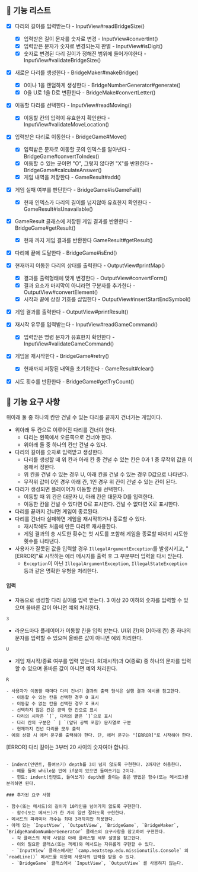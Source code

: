 ## 🚀 기능 리스트
- [x] 다리의 길이를 입력받는다 - InputView#readBridgeSize()
  - [x] 입력받은 길이 문자를 숫자로 변경 - InputView#convertInt()
  - [x] 입력받은 문자가 숫자로 변경되는지 판별 - InputView#isDigit()
  - [x] 숫자로 변경된 다리 길이가 정해진 범위에 들어가야한다 - InputView#validateBridgeSize()
- [x] 새로운 다리를 생성한다 - BridgeMaker#makeBridge()
  - [x] 0이나 1을 랜덤하게 생성한다 - BridgeNumberGenerator#generate()
  - [x] 0을 U로 1을 D로 변환한다 - BridgeMake#convertLetter()
- [x] 이동할 다리를 선택한다 - InputView#readMoving() 
  - [x] 이동할 칸의 입력이 유효한지 확인한다 - InputView#validateMoveLocation()
- [x] 입력받은 다리로 이동한다 - BridgeGame#Move()
  - [x] 입력받은 문자로 이동할 곳의 인덱스를 알아낸다 - BridgeGame#convertToIndex()
  - [x] 이동할 수 있는 곳이면 "O", 그렇지 않다면 "X"를 반환한다 - BridgeGame#calculateAnswer()
  - [x] 게임 내역을 저장한다 - GameResult#add()
- [x] 게임 실패 여부를 판단한다 - BridgeGame#isGameFail()
  - [x] 현재 인덱스가 다리의 길이를 넘지않아 유효한지 확인한다 - GameResult#isUnavailable()
- [x] GameResult 클래스에 저장된 게임 결과를 반환한다 - BridgeGame#getResult()
  - [x] 현재 까지 게임 결과를 반환한다 GameResult#getResult()
- [x] 다리에 끝에 도달한다 - BridgeGame#isEnd()
- [x] 현재까지 이동한 다리의 상태를 출력한다 - OutputView#printMap()
  - [x] 결과를 출력형태에 맞게 변경한다 - OutputView#convertForm()
  - [x] 결과 요소가 마지막이 아니라면 구분자를 추가한다 - OutputView#convertElement()
  - [x] 시작과 끝에 상징 기호를 삽입한다 - OutputView#insertStartEndSymbol()
- [x] 게임 결과를 출력한다 - OutputView#printResult()
- [x] 재시작 유무를 입력받는다 - InputView#readGameCommand()
  - [x] 입력받은 명령 문자가 유효한지 확인한다 - InputView#validateGameCommand()
- [x] 게임을 재시작한다 - BridgeGame#retry()
  - [x] 현재까지 저장된 내역을 초기화한다 - GameResult#clear()
- [x] 시도 횟수를 반환한다 - BridgeGame#getTryCount()


## 🚀 기능 요구 사항
위아래 둘 중 하나의 칸만 건널 수 있는 다리를 끝까지 건너가는 게임이다.
- 위아래 두 칸으로 이루어진 다리를 건너야 한다.
    - 다리는 왼쪽에서 오른쪽으로 건너야 한다.
    - 위아래 둘 중 하나의 칸만 건널 수 있다.
- 다리의 길이를 숫자로 입력받고 생성한다.
    - 다리를 생성할 때 위 칸과 아래 칸 중 건널 수 있는 칸은 0과 1 중 무작위 값을 이용해서 정한다.
    - 위 칸을 건널 수 있는 경우 U, 아래 칸을 건널 수 있는 경우 D값으로 나타낸다.
    - 무작위 값이 0인 경우 아래 칸, 1인 경우 위 칸이 건널 수 있는 칸이 된다.
- 다리가 생성되면 플레이어가 이동할 칸을 선택한다.
    - 이동할 때 위 칸은 대문자 U, 아래 칸은 대문자 D를 입력한다.
    - 이동한 칸을 건널 수 있다면 O로 표시한다. 건널 수 없다면 X로 표시한다.
- 다리를 끝까지 건너면 게임이 종료된다.
- 다리를 건너다 실패하면 게임을 재시작하거나 종료할 수 있다.
    - 재시작해도 처음에 만든 다리로 재사용한다.
    - 게임 결과의 총 시도한 횟수는 첫 시도를 포함해 게임을 종료할 때까지 시도한 횟수를 나타낸다.
- 사용자가 잘못된 값을 입력할 경우 `IllegalArgumentException`를 발생시키고, "[ERROR]"로 시작하는 에러 메시지를 출력 후 그 부분부터 입력을 다시 받는다.
    - `Exception`이 아닌 `IllegalArgumentException`, `IllegalStateException` 등과 같은 명확한 유형을 처리한다.

#### 입력
- 자동으로 생성할 다리 길이를 입력 받는다. 3 이상 20 이하의 숫자를 입력할 수 있으며 올바른 값이 아니면 예외 처리한다.
```
3
```
- 라운드마다 플레이어가 이동할 칸을 입력 받는다. U(위 칸)와 D(아래 칸) 중 하나의 문자를 입력할 수 있으며 올바른 값이 아니면 예외 처리한다.
```
U
```
- 게임 재시작/종료 여부를 입력 받는다. R(재시작)과 Q(종료) 중 하나의 문자를 입력할 수 있으며 올바른 값이 아니면 예외 처리한다.
```
R
```

```
- 사용자가 이동할 때마다 다리 건너기 결과의 출력 형식은 실행 결과 예시를 참고한다.
  - 이동할 수 있는 칸을 선택한 경우 O 표시
  - 이동할 수 없는 칸을 선택한 경우 X 표시
  - 선택하지 않은 칸은 공백 한 칸으로 표시
  - 다리의 시작은 `[`, 다리의 끝은 `]`으로 표시
  - 다리 칸의 구분은 ` | `(앞뒤 공백 포함) 문자열로 구분
  - 현재까지 건넌 다리를 모두 출력
- 예외 상황 시 에러 문구를 출력해야 한다. 단, 에러 문구는 "[ERROR]"로 시작해야 한다.
```
[ERROR] 다리 길이는 3부터 20 사이의 숫자여야 합니다.
```

- indent(인덴트, 들여쓰기) depth를 3이 넘지 않도록 구현한다. 2까지만 허용한다.
  - 예를 들어 while문 안에 if문이 있으면 들여쓰기는 2이다.
  - 힌트: indent(인덴트, 들여쓰기) depth를 줄이는 좋은 방법은 함수(또는 메서드)를 분리하면 된다.

### 추가된 요구 사항

- 함수(또는 메서드)의 길이가 10라인을 넘어가지 않도록 구현한다.
  - 함수(또는 메서드)가 한 가지 일만 잘하도록 구현한다.
- 메서드의 파라미터 개수는 최대 3개까지만 허용한다.
- 아래 있는 `InputView`, `OutputView`, `BridgeGame`, `BridgeMaker`, `BridgeRandomNumberGenerator` 클래스의 요구사항을 참고하여 구현한다.
  - 각 클래스의 제약 사항은 아래 클래스별 세부 설명을 참고한다.
  - 이외 필요한 클래스(또는 객체)와 메서드는 자유롭게 구현할 수 있다.
  - `InputView` 클래스에서만 `camp.nextstep.edu.missionutils.Console` 의 `readLine()` 메서드를 이용해 사용자의 입력을 받을 수 있다.
  - `BridgeGame` 클래스에서 `InputView`, `OutputView` 를 사용하지 않는다.